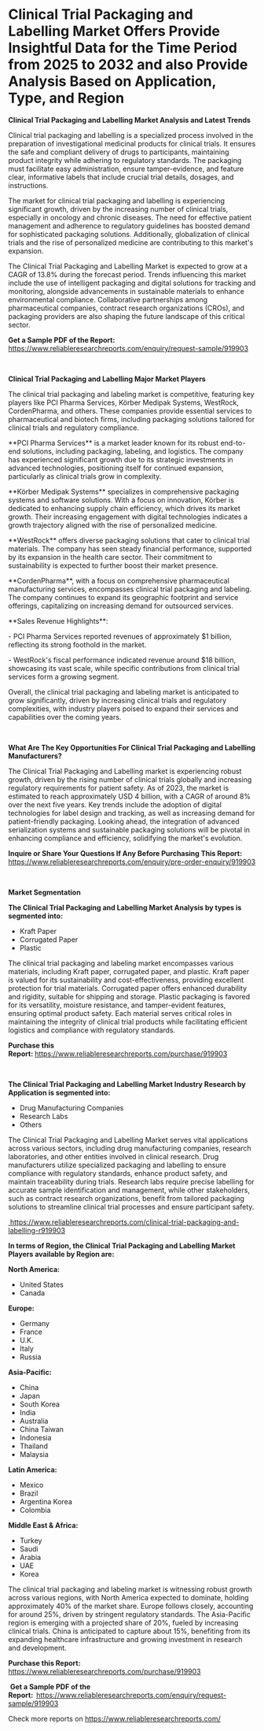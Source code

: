 <p><h1>Clinical Trial Packaging and Labelling Market Offers Provide Insightful Data for the Time Period from 2025 to 2032 and also Provide Analysis Based on Application, Type, and Region</h1></p><p><strong>Clinical Trial Packaging and Labelling Market Analysis and Latest Trends</strong></p>
<p><p>Clinical trial packaging and labelling is a specialized process involved in the preparation of investigational medicinal products for clinical trials. It ensures the safe and compliant delivery of drugs to participants, maintaining product integrity while adhering to regulatory standards. The packaging must facilitate easy administration, ensure tamper-evidence, and feature clear, informative labels that include crucial trial details, dosages, and instructions.</p><p>The market for clinical trial packaging and labelling is experiencing significant growth, driven by the increasing number of clinical trials, especially in oncology and chronic diseases. The need for effective patient management and adherence to regulatory guidelines has boosted demand for sophisticated packaging solutions. Additionally, globalization of clinical trials and the rise of personalized medicine are contributing to this market's expansion.</p><p>The Clinical Trial Packaging and Labelling Market is expected to grow at a CAGR of 13.8% during the forecast period. Trends influencing this market include the use of intelligent packaging and digital solutions for tracking and monitoring, alongside advancements in sustainable materials to enhance environmental compliance. Collaborative partnerships among pharmaceutical companies, contract research organizations (CROs), and packaging providers are also shaping the future landscape of this critical sector.</p></p>
<p><strong>Get a Sample PDF of the Report:&nbsp;</strong> <a href="https://www.reliableresearchreports.com/enquiry/request-sample/919903?utm_campaign=2245&utm_medium=2&utm_source=Github&utm_content=ia&utm_term=07032025&utm_id=clinical-trial-packaging-and-labelling">https://www.reliableresearchreports.com/enquiry/request-sample/919903</a></p>
<p>&nbsp;</p>
<p><strong>Clinical Trial Packaging and Labelling Major Market Players</strong></p>
<p><p>The clinical trial packaging and labeling market is competitive, featuring key players like PCI Pharma Services, Körber Medipak Systems, WestRock, CordenPharma, and others. These companies provide essential services to pharmaceutical and biotech firms, including packaging solutions tailored for clinical trials and regulatory compliance.</p><p>**PCI Pharma Services** is a market leader known for its robust end-to-end solutions, including packaging, labeling, and logistics. The company has experienced significant growth due to its strategic investments in advanced technologies, positioning itself for continued expansion, particularly as clinical trials grow in complexity.</p><p>**Körber Medipak Systems** specializes in comprehensive packaging systems and software solutions. With a focus on innovation, Körber is dedicated to enhancing supply chain efficiency, which drives its market growth. Their increasing engagement with digital technologies indicates a growth trajectory aligned with the rise of personalized medicine.</p><p>**WestRock** offers diverse packaging solutions that cater to clinical trial materials. The company has seen steady financial performance, supported by its expansion in the health care sector. Their commitment to sustainability is expected to further boost their market presence.</p><p>**CordenPharma**, with a focus on comprehensive pharmaceutical manufacturing services, encompasses clinical trial packaging and labeling. The company continues to expand its geographic footprint and service offerings, capitalizing on increasing demand for outsourced services.</p><p>**Sales Revenue Highlights**: </p><p>- PCI Pharma Services reported revenues of approximately $1 billion, reflecting its strong foothold in the market.</p><p>- WestRock's fiscal performance indicated revenue around $18 billion, showcasing its vast scale, while specific contributions from clinical trial services form a growing segment.</p><p>Overall, the clinical trial packaging and labeling market is anticipated to grow significantly, driven by increasing clinical trials and regulatory complexities, with industry players poised to expand their services and capabilities over the coming years.</p></p>
<p>&nbsp;</p>
<p><strong>What Are The Key Opportunities For Clinical Trial Packaging and Labelling Manufacturers?</strong></p>
<p><p>The Clinical Trial Packaging and Labelling market is experiencing robust growth, driven by the rising number of clinical trials globally and increasing regulatory requirements for patient safety. As of 2023, the market is estimated to reach approximately USD 4 billion, with a CAGR of around 8% over the next five years. Key trends include the adoption of digital technologies for label design and tracking, as well as increasing demand for patient-friendly packaging. Looking ahead, the integration of advanced serialization systems and sustainable packaging solutions will be pivotal in enhancing compliance and efficiency, solidifying the market's evolution.</p></p>
<p><strong>Inquire or Share Your Questions If Any Before Purchasing This Report:</strong> <a href="https://www.reliableresearchreports.com/enquiry/pre-order-enquiry/919903?utm_campaign=2245&utm_medium=2&utm_source=Github&utm_content=ia&utm_term=07032025&utm_id=clinical-trial-packaging-and-labelling">https://www.reliableresearchreports.com/enquiry/pre-order-enquiry/919903</a></p>
<p>&nbsp;</p>
<p><strong>Market Segmentation</strong></p>
<p><strong>The Clinical Trial Packaging and Labelling Market Analysis by types is segmented into:</strong></p>
<p><ul><li>Kraft Paper</li><li>Corrugated Paper</li><li>Plastic</li></ul></p>
<p><p>The clinical trial packaging and labeling market encompasses various materials, including Kraft paper, corrugated paper, and plastic. Kraft paper is valued for its sustainability and cost-effectiveness, providing excellent protection for trial materials. Corrugated paper offers enhanced durability and rigidity, suitable for shipping and storage. Plastic packaging is favored for its versatility, moisture resistance, and tamper-evident features, ensuring optimal product safety. Each material serves critical roles in maintaining the integrity of clinical trial products while facilitating efficient logistics and compliance with regulatory standards.</p></p>
<p><strong>Purchase this Report:&nbsp;</strong><a href="https://www.reliableresearchreports.com/purchase/919903?utm_campaign=2245&utm_medium=2&utm_source=Github&utm_content=ia&utm_term=07032025&utm_id=clinical-trial-packaging-and-labelling">https://www.reliableresearchreports.com/purchase/919903</a></p>
<p>&nbsp;</p>
<p><strong>The Clinical Trial Packaging and Labelling Market Industry Research by Application is segmented into:</strong></p>
<p><ul><li>Drug Manufacturing Companies</li><li>Research Labs</li><li>Others</li></ul></p>
<p><p>The Clinical Trial Packaging and Labelling Market serves vital applications across various sectors, including drug manufacturing companies, research laboratories, and other entities involved in clinical research. Drug manufacturers utilize specialized packaging and labelling to ensure compliance with regulatory standards, enhance product safety, and maintain traceability during trials. Research labs require precise labelling for accurate sample identification and management, while other stakeholders, such as contract research organizations, benefit from tailored packaging solutions to streamline clinical trial processes and ensure participant safety.</p></p>
<p><a href="https://www.reliableresearchreports.com/clinical-trial-packaging-and-labelling-r919903?utm_campaign=2245&utm_medium=2&utm_source=Github&utm_content=ia&utm_term=07032025&utm_id=clinical-trial-packaging-and-labelling">&nbsp;https://www.reliableresearchreports.com/clinical-trial-packaging-and-labelling-r919903</a></p>
<p><strong>In terms of Region, the Clinical Trial Packaging and Labelling Market Players available by Region are:</strong></p>
<p>
    <p> <strong> North America: </strong>
        <ul>
            <li>United States</li>
            <li>Canada</li>
        </ul>
        </p> 
    <p> <strong> Europe: </strong>
        <ul>
            <li>Germany</li>
            <li>France</li>
            <li>U.K.</li>
            <li>Italy</li>
            <li>Russia</li>
        </ul>
        </p> 
    <p> <strong> Asia-Pacific: </strong>
        <ul>
            <li>China</li>
            <li>Japan</li>
            <li>South Korea</li>
            <li>India</li>
            <li>Australia</li>
            <li>China Taiwan</li>
            <li>Indonesia</li>
            <li>Thailand</li>
            <li>Malaysia</li>
        </ul>
        </p> 
    <p> <strong> Latin America: </strong>
        <ul>
            <li>Mexico</li>
            <li>Brazil</li>
            <li>Argentina Korea</li>
            <li>Colombia</li>
        </ul>
        </p> 
    <p> <strong> Middle East & Africa: </strong>
        <ul>
            <li>Turkey</li>
            <li>Saudi</li>
            <li>Arabia</li>
            <li>UAE</li>
            <li>Korea</li>
        </ul>
    </p>
    </p>
<p><p>The clinical trial packaging and labeling market is witnessing robust growth across various regions, with North America expected to dominate, holding approximately 40% of the market share. Europe follows closely, accounting for around 25%, driven by stringent regulatory standards. The Asia-Pacific region is emerging with a projected share of 20%, fueled by increasing clinical trials. China is anticipated to capture about 15%, benefiting from its expanding healthcare infrastructure and growing investment in research and development.</p></p>
<p><strong>Purchase this Report: </strong><a href="https://www.reliableresearchreports.com/purchase/919903?utm_campaign=2245&utm_medium=2&utm_source=Github&utm_content=ia&utm_term=07032025&utm_id=clinical-trial-packaging-and-labelling">https://www.reliableresearchreports.com/purchase/919903</a></p>
<p>&nbsp;<strong>Get a Sample PDF of the Report:&nbsp;&nbsp;</strong><a href="https://www.reliableresearchreports.com/enquiry/request-sample/919903?utm_campaign=2245&utm_medium=2&utm_source=Github&utm_content=ia&utm_term=07032025&utm_id=clinical-trial-packaging-and-labelling">https://www.reliableresearchreports.com/enquiry/request-sample/919903</a></p>
<p><strong></strong></p>
<p>Check more reports on <a href="https://www.reliableresearchreports.com/?utm_campaign=2245&utm_medium=2&utm_source=Github&utm_content=ia&utm_term=07032025&utm_id=clinical-trial-packaging-and-labelling">https://www.reliableresearchreports.com/</a></p>